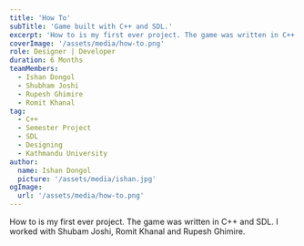 ```yaml
---
title: 'How To'
subTitle: 'Game built with C++ and SDL.'
excerpt: 'How to is my first ever project. The game was written in C++ and SDL.'
coverImage: '/assets/media/how-to.png'
role: Designer | Developer
duration: 6 Months
teamMembers:
  - Ishan Dongol
  - Shubham Joshi
  - Rupesh Ghimire
  - Romit Khanal
tag:
  - C++
  - Semester Project
  - SDL
  - Designing
  - Kathmandu University
author:
  name: Ishan Dongol
  picture: '/assets/media/ishan.jpg'
ogImage:
  url: '/assets/media/how-to.png'
---
```


How to is my first ever project. The game was written in C++ and SDL.
    I worked with Shubam Joshi, Romit Khanal and Rupesh Ghimire.
